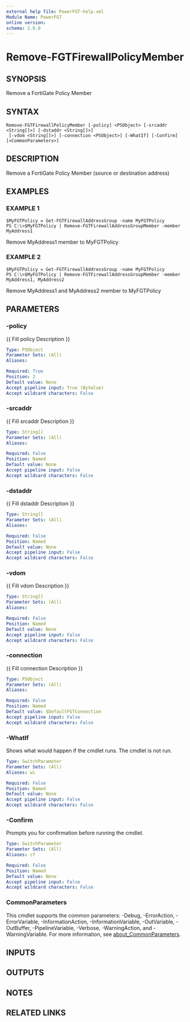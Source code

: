 ```yaml
---
external help file: PowerFGT-help.xml
Module Name: PowerFGT
online version:
schema: 2.0.0
---
```


# Remove-FGTFirewallPolicyMember

## SYNOPSIS
Remove a FortiGate Policy Member

## SYNTAX

```
Remove-FGTFirewallPolicyMember [-policy] <PSObject> [-srcaddr <String[]>] [-dstaddr <String[]>]
 [-vdom <String[]>] [-connection <PSObject>] [-WhatIf] [-Confirm] [<CommonParameters>]
```

## DESCRIPTION
Remove a FortiGate Policy Member (source or destination address)

## EXAMPLES

### EXAMPLE 1
```
$MyFGTPolicy = Get-FGTFirewallAddressGroup -name MyFGTPolicy
PS C:\>$MyFGTPolicy | Remove-FGTFirewallAddressGroupMember -member MyAddress1
```

Remove MyAddress1 member to MyFGTPolicy

### EXAMPLE 2
```
$MyFGTPolicy = Get-FGTFirewallAddressGroup -name MyFGTPolicy
PS C:\>$MyFGTPolicy | Remove-FGTFirewallAddressGroupMember -member MyAddress1, MyAddress2
```

Remove MyAddress1 and MyAddress2 member to MyFGTPolicy

## PARAMETERS

### -policy
{{ Fill policy Description }}

```yaml
Type: PSObject
Parameter Sets: (All)
Aliases:

Required: True
Position: 2
Default value: None
Accept pipeline input: True (ByValue)
Accept wildcard characters: False
```

### -srcaddr
{{ Fill srcaddr Description }}

```yaml
Type: String[]
Parameter Sets: (All)
Aliases:

Required: False
Position: Named
Default value: None
Accept pipeline input: False
Accept wildcard characters: False
```

### -dstaddr
{{ Fill dstaddr Description }}

```yaml
Type: String[]
Parameter Sets: (All)
Aliases:

Required: False
Position: Named
Default value: None
Accept pipeline input: False
Accept wildcard characters: False
```

### -vdom
{{ Fill vdom Description }}

```yaml
Type: String[]
Parameter Sets: (All)
Aliases:

Required: False
Position: Named
Default value: None
Accept pipeline input: False
Accept wildcard characters: False
```

### -connection
{{ Fill connection Description }}

```yaml
Type: PSObject
Parameter Sets: (All)
Aliases:

Required: False
Position: Named
Default value: $DefaultFGTConnection
Accept pipeline input: False
Accept wildcard characters: False
```

### -WhatIf
Shows what would happen if the cmdlet runs.
The cmdlet is not run.

```yaml
Type: SwitchParameter
Parameter Sets: (All)
Aliases: wi

Required: False
Position: Named
Default value: None
Accept pipeline input: False
Accept wildcard characters: False
```

### -Confirm
Prompts you for confirmation before running the cmdlet.

```yaml
Type: SwitchParameter
Parameter Sets: (All)
Aliases: cf

Required: False
Position: Named
Default value: None
Accept pipeline input: False
Accept wildcard characters: False
```

### CommonParameters
This cmdlet supports the common parameters: -Debug, -ErrorAction, -ErrorVariable, -InformationAction, -InformationVariable, -OutVariable, -OutBuffer, -PipelineVariable, -Verbose, -WarningAction, and -WarningVariable. For more information, see [about_CommonParameters](http://go.microsoft.com/fwlink/?LinkID=113216).

## INPUTS

## OUTPUTS

## NOTES

## RELATED LINKS
